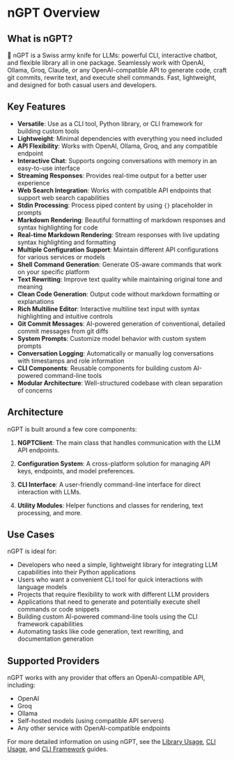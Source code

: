 # nGPT Overview

## What is nGPT?

🤖 nGPT is a Swiss army knife for LLMs: powerful CLI, interactive chatbot, and flexible library all in one package. Seamlessly work with OpenAI, Ollama, Groq, Claude, or any OpenAI-compatible API to generate code, craft git commits, rewrite text, and execute shell commands. Fast, lightweight, and designed for both casual users and developers.

## Key Features

- **Versatile**: Use as a CLI tool, Python library, or CLI framework for building custom tools
- **Lightweight**: Minimal dependencies with everything you need included
- **API Flexibility**: Works with OpenAI, Ollama, Groq, and any compatible endpoint
- **Interactive Chat**: Supports ongoing conversations with memory in an easy-to-use interface
- **Streaming Responses**: Provides real-time output for a better user experience
- **Web Search Integration**: Works with compatible API endpoints that support web search capabilities
- **Stdin Processing**: Process piped content by using `{}` placeholder in prompts
- **Markdown Rendering**: Beautiful formatting of markdown responses and syntax highlighting for code
- **Real-time Markdown Rendering**: Stream responses with live updating syntax highlighting and formatting
- **Multiple Configuration Support**: Maintain different API configurations for various services or models
- **Shell Command Generation**: Generate OS-aware commands that work on your specific platform
- **Text Rewriting**: Improve text quality while maintaining original tone and meaning
- **Clean Code Generation**: Output code without markdown formatting or explanations
- **Rich Multiline Editor**: Interactive multiline text input with syntax highlighting and intuitive controls
- **Git Commit Messages**: AI-powered generation of conventional, detailed commit messages from git diffs
- **System Prompts**: Customize model behavior with custom system prompts
- **Conversation Logging**: Automatically or manually log conversations with timestamps and role information
- **CLI Components**: Reusable components for building custom AI-powered command-line tools
- **Modular Architecture**: Well-structured codebase with clean separation of concerns

## Architecture

nGPT is built around a few core components:

1. **NGPTClient**: The main class that handles communication with the LLM API endpoints.

2. **Configuration System**: A cross-platform solution for managing API keys, endpoints, and model preferences.

3. **CLI Interface**: A user-friendly command-line interface for direct interaction with LLMs.

4. **Utility Modules**: Helper functions and classes for rendering, text processing, and more.

## Use Cases

nGPT is ideal for:

- Developers who need a simple, lightweight library for integrating LLM capabilities into their Python applications
- Users who want a convenient CLI tool for quick interactions with language models
- Projects that require flexibility to work with different LLM providers
- Applications that need to generate and potentially execute shell commands or code snippets
- Building custom AI-powered command-line tools using the CLI framework capabilities
- Automating tasks like code generation, text rewriting, and documentation generation

## Supported Providers

nGPT works with any provider that offers an OpenAI-compatible API, including:

- OpenAI
- Groq
- Ollama
- Self-hosted models (using compatible API servers)
- Any other service with OpenAI-compatible endpoints

For more detailed information on using nGPT, see the [Library Usage](usage/library_usage.md), [CLI Usage](usage/cli_usage.md), and [CLI Framework](usage/cli_framework.md) guides. 